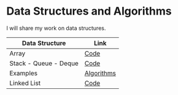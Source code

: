 # Data Structures and Algorithms

I will share my work on data structures.

| Data Structure | Link |
| --- | --- |
| Array |        [Code ](https://github.com/mftnakrsu/data_structures_algorithms/blob/main/data_structures/array.py) |
| Stack - Queue - Deque |        [Code ](https://github.com/mftnakrsu/data_structures_algorithms/blob/main/data_structures/stack_queue_deque.py)|
| Examples |  [Algorithms ](https://github.com/mftnakrsu/data_structures_algorithms/blob/main/data_structures/examples1.py)|
| Linked List |  [Code ](https://github.com/mftnakrsu/data_structures_algorithms/blob/main/data_structures/linked_list.py)|

